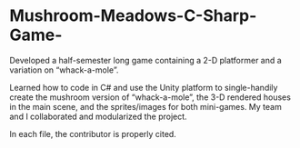 # Mushroom-Meadows-C-Sharp-Game-
Developed a half-semester long game containing a 2-D platformer and a variation on “whack-a-mole”. 

Learned how to code in C# and use the Unity platform to single-handily create the mushroom version of “whack-a-mole”, the 3-D rendered houses in the main scene, and the sprites/images for both mini-games. My team and I collaborated and modularized the project. 

In each file, the contributor is properly cited.
